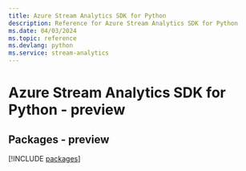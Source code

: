 ```yaml
---
title: Azure Stream Analytics SDK for Python
description: Reference for Azure Stream Analytics SDK for Python
ms.date: 04/03/2024
ms.topic: reference
ms.devlang: python
ms.service: stream-analytics
---
```

# Azure Stream Analytics SDK for Python - preview
## Packages - preview
[!INCLUDE [packages](stream-analytics-index.md)]